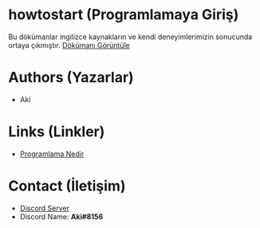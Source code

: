 # howtostart (Programlamaya Giriş)
Bu dökümanlar ingilizce kaynakların ve kendi deneyimlerimizin sonucunda
ortaya çıkmıştır.  [Dökümanı Görüntüle](kodbilen.com)

# Authors (Yazarlar)
- Aki

# Links (Linkler)
- [Programlama Nedir](Example.com/what)

# Contact (İletişim)

- [Discord Server](discord.gg/kodbilen)
- Discord Name: **Aki#8156**
